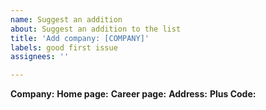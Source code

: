 ```yaml
---
name: Suggest an addition
about: Suggest an addition to the list
title: 'Add company: [COMPANY]'
labels: good first issue
assignees: ''

---
```


__Company:__
__Home page:__
__Career page:__
__Address:__
__Plus Code:__
